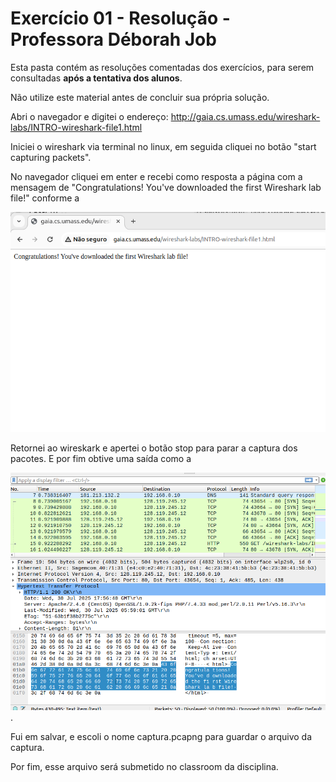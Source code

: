 # Exercício 01 - Resolução - Professora Déborah Job 


Esta pasta contém as resoluções comentadas dos exercícios, para serem consultadas **após a tentativa dos alunos**.

Não utilize este material antes de concluir sua própria solução.


Abri o navegador e digitei o endereço: http://gaia.cs.umass.edu/wireshark-labs/INTRO-wireshark-file1.html

Iniciei o wireshark via terminal no linux, em seguida cliquei no botão "start capturing packets".

No navegador cliquei em enter e recebi como resposta a página com a mensagem de "Congratulations! You've downloaded the first Wireshark lab file!" conforme a

![imagem a seguir](../imagens/img1.png) 

Retornei ao wireskark e apertei o botão stop para parar a captura dos pacotes. E por fim obtive uma saída como a

![imagem a seguir](../imagens/img2.png).

Fui em salvar, e escoli o nome captura.pcapng para guardar o arquivo da captura.

Por fim, esse arquivo será submetido no classroom da disciplina.

